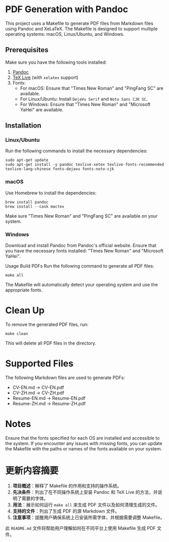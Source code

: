 # PDF Generation with Pandoc

This project uses a Makefile to generate PDF files from Markdown files using Pandoc and XeLaTeX. The Makefile is designed to support multiple operating systems: macOS, Linux/Ubuntu, and Windows.

## Prerequisites

Make sure you have the following tools installed:

1. [Pandoc](https://pandoc.org/)
2. [TeX Live](https://www.tug.org/texlive/) (with `xelatex` support)
3. Fonts:
   - For macOS: Ensure that "Times New Roman" and "PingFang SC" are available.
   - For Linux/Ubuntu: Install `DejaVu Serif` and `Noto Sans CJK SC`.
   - For Windows: Ensure that "Times New Roman" and "Microsoft YaHei" are available.

## Installation

### Linux/Ubuntu

Run the following commands to install the necessary dependencies:

    sudo apt-get update
    sudo apt-get install -y pandoc texlive-xetex texlive-fonts-recommended texlive-lang-chinese fonts-dejavu fonts-noto-cjk

### macOS

Use Homebrew to install the dependencies:

    brew install pandoc
    brew install --cask mactex

Make sure "Times New Roman" and "PingFang SC" are available on your system.

### Windows

Download and install Pandoc from Pandoc's official website. Ensure that you have the necessary fonts installed: "Times New Roman" and "Microsoft YaHei".

Usage
Build PDFs
Run the following command to generate all PDF files:

    make all
The Makefile will automatically detect your operating system and use the appropriate fonts.

# Clean Up
To remove the generated PDF files, run:

    make clean

This will delete all PDF files in the directory.

# Supported Files

The following Markdown files are used to generate PDFs:

- CV-EN.md -> CV-EN.pdf
- CV-ZH.md -> CV-ZH.pdf
- Resume-EN.md -> Resume-EN.pdf
- Resume-ZH.md -> Resume-ZH.pdf

# Notes

Ensure that the fonts specified for each OS are installed and accessible to the system.
If you encounter any issues with missing fonts, you can update the Makefile with the paths or names of the fonts available on your system.

# 更新内容摘要
1. **项目概述**：解释了 Makefile 的作用和支持的操作系统。
2. **先决条件**：列出了在不同操作系统上安装 Pandoc 和 TeX Live 的方法，并说明了需要的字体。
3. **用法**：展示如何运行 `make all` 来生成 PDF 文件以及如何清理生成的文件。
4. **支持的文件**：列出了生成 PDF 的源 Markdown 文件。
5. **注意事项**：提醒用户确保系统上已安装所需字体，并根据需要调整 Makefile。

此 `README.md` 文件将帮助用户理解如何在不同平台上使用 Makefile 生成 PDF 文件。
